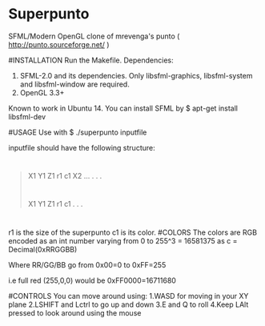 # Superpunto
SFML/Modern OpenGL clone of mrevenga's punto ( http://punto.sourceforge.net/ )

#INSTALLATION
Run the Makefile.
Dependencies:
1. SFML-2.0 and its dependencies. Only libsfml-graphics, libsfml-system and libsfml-window are required.
2. OpenGL 3.3+

Known to work in Ubuntu 14. You can install SFML by $ apt-get install libsfml-dev

#USAGE
Use with $ ./superpunto inputfile

inputfile should have the following structure:
>#
>X1 Y1 Z1 r1 c1
>X2 ...
>.
>.
>.
>#
>X1 Y1 Z1 r1 c1
>.
>.
>.
>#
r1 is the size of the superpunto
c1 is its color.
#COLORS
The colors are RGB encoded as an int number varying from 0 to 255^3 = 16581375 as c = Decimal(0xRRGGBB)

Where RR/GG/BB go from 0x00=0 to 0xFF=255

i.e full red (255,0,0) would be 0xFF0000=16711680

#CONTROLS
You can move around using:
1.WASD for moving in your XY plane
2.LSHIFT and Lctrl to go up and down
3.E and Q to roll
4.Keep LAlt pressed to look around using the mouse






